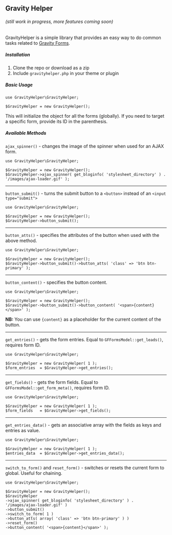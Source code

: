 ## Gravity Helper

###### (still work in progress, more features coming soon)

GravityHelper is a simple library that provides an easy way to do common tasks related to [Gravity Forms](http://www.gravityforms.com/).

##### Installation

1. Clone the repo or download as a zip
2. Include `gravityhelper.php` in your theme or plugin

##### Basic Usage

```
use GravityHelper\GravityHelper;

$GravityHelper = new GravityHelper();
```

This will initialize the object for all the forms (globally). If you need to target a specific form, provide its ID in the parenthesis.

##### Available Methods

`ajax_spinner()` - changes the image of the spinner when used for an AJAX form.

```
use GravityHelper\GravityHelper;

$GravityHelper = new GravityHelper();
$GravityHelper->ajax_spinner( get_bloginfo( 'stylesheet_directory' ) . '/images/ajax-loader.gif' );
```

---

`button_submit()` - turns the submit button to a `<button>` instead of an `<input type="submit">`

```
use GravityHelper\GravityHelper;

$GravityHelper = new GravityHelper();
$GravityHelper->button_submit();
```

---

`button_atts()` - specifies the attributes of the button when used with the above method.

```
use GravityHelper\GravityHelper;

$GravityHelper = new GravityHelper();
$GravityHelper->button_submit()->button_atts( 'class' => 'btn btn-primary' );
```

---

`button_content()` - specifies the button content.


```
use GravityHelper\GravityHelper;

$GravityHelper = new GravityHelper();
$GravityHelper->button_submit()->button_content( '<span>{content}</span>' );
```

**NB:** You can use `{content}` as a placeholder for the current content of the button.

---

`get_entries()` - gets the form entries. Equal to `GFFormsModel::get_leads()`, requires form ID.

```
use GravityHelper\GravityHelper;

$GravityHelper = new GravityHelper( 1 );
$form_entries  = $GravityHelper->get_entries();
```

---

`get_fields()` - gets the form fields. Equal to `GFFormsModel::get_form_meta()`, requires form ID.

```
use GravityHelper\GravityHelper;

$GravityHelper = new GravityHelper( 1 );
$form_fields   = $GravityHelper->get_fields();
```

---

`get_entries_data()` - gets an associative array with the fields as keys and entries as value.

```
use GravityHelper\GravityHelper;

$GravityHelper = new GravityHelper( 1 );
$entries_data  = $GravityHelper->get_entries_data();
```

---

`switch_to_form()` and `reset_form()` - switches or resets the current form to global. Useful for chaining.

```
use GravityHelper\GravityHelper;

$GravityHelper = new GravityHelper();
$GravityHelper
->ajax_spinner( get_bloginfo( 'stylesheet_directory' ) . '/images/ajax-loader.gif' )
->button_submit()
->switch_to_form( 1 )
->button_atts( array( 'class' => 'btn btn-primary' ) )
->reset_form()
->button_content( '<span>{content}</span>' );
```